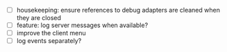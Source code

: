 - [ ] housekeeping: ensure references to debug adapters are cleaned when they are closed
- [ ] feature: log server messages when available?
- [ ] improve the client menu
- [ ] log events separately?
